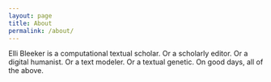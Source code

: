 ```yaml
---
layout: page
title: About
permalink: /about/
---
```


Elli Bleeker is a computational textual scholar. Or a scholarly editor. Or a digital humanist. Or a text modeler. Or a textual genetic. On good days, all of the above.


[jekyll-organization]: https://github.com/jekyll
